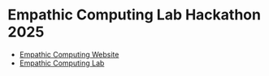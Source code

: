# Empathic Computing Lab Hackathon 2025

- [Empathic Computing Website](https://empathiccomputing.org/)
- [Empathic Computing Lab](https://www.auckland.ac.nz/en/abi/our-research/research-groups-themes/empathic-computing-laboratory.html)
